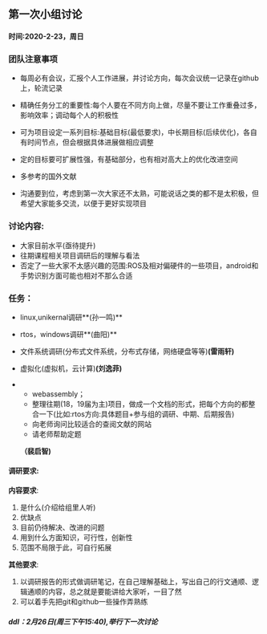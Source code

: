 ## 第一次小组讨论

#### 时间:2020-2-23，周日

### 团队注意事项

* 每周必有会议，汇报个人工作进展，并讨论方向，每次会议统一记录在github上，轮流记录
* 精确任务分工的重要性:每个人要在不同方向上做，尽量不要让工作重叠过多，影响效率；调动每个人的积极性

* 可为项目设定一系列目标:基础目标(最低要求)，中长期目标(后续优化)，各自有时间节点，但会根据具体进展做相应调整
* 定的目标要可扩展性强，有基础部分，也有相对高大上的优化改进空间
* 多参考的国外文献
* 沟通要到位，考虑到第一次大家还不太熟，可能说话之类的都不是太积极，但希望大家能多交流，以便于更好实现项目

### 讨论内容:

* 大家目前水平(亟待提升)
* 往期课程相关项目调研后的理解与看法
* 否定了一些大家不太感兴趣的范围:ROS及相对偏硬件的一些项目，android和手势识别方面可能也相对不那么合适

### 任务：

* linux,unikernal调研**(孙一鸣)**

* rtos，windows调研**(曲阳)**

* 文件系统调研(分布式文件系统，分布式存储，网络硬盘等等)**(雷雨轩)**

* 虚拟化(虚拟机，云计算)**(刘逸菲)**

* * webassembly；
  * 整理往期(18，19届为主)项目，做成一个文档的形式，把每个方向的都整合一下(比如:rtos方向:具体题目+参与组的调研、中期、后期报告)
  * 向老师询问比较适合的查阅文献的网站
  * 请老师帮助定题

  **（裴启智)**

#### 调研要求:

**内容要求**:

1. 是什么(介绍给组里人听) 
2. 优缺点
3. 目前仍待解决、改进的问题
4. 用到什么方面知识，可行性，创新性
5. 范围不局限于此，可自行拓展

**其他要求**:

1. 以调研报告的形式做调研笔记，在自己理解基础上，写出自己的行文通顺、逻辑通顺的内容，总之就是要能讲给大家听，一目了然
2. 可以着手先把git和github一些操作弄熟练

##### ddl：2月26日(周三下午15:40),举行下一次讨论

### 